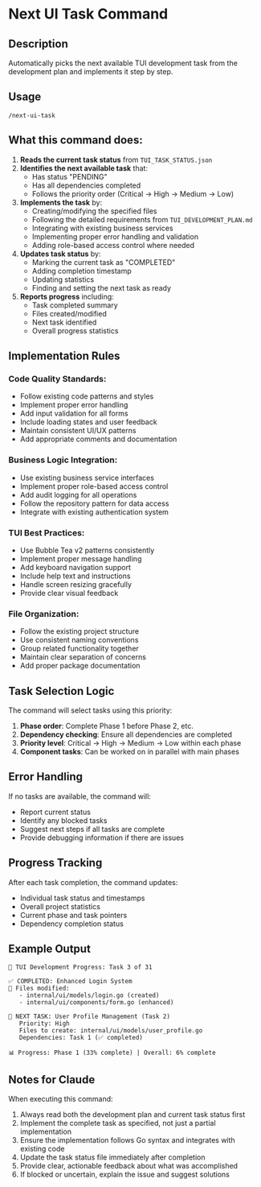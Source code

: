 # Next UI Task Command

## Description
Automatically picks the next available TUI development task from the development plan and implements it step by step.

## Usage
```
/next-ui-task
```

## What this command does:

1. **Reads the current task status** from `TUI_TASK_STATUS.json`
2. **Identifies the next available task** that:
   - Has status "PENDING" 
   - Has all dependencies completed
   - Follows the priority order (Critical → High → Medium → Low)
3. **Implements the task** by:
   - Creating/modifying the specified files
   - Following the detailed requirements from `TUI_DEVELOPMENT_PLAN.md`
   - Integrating with existing business services
   - Implementing proper error handling and validation
   - Adding role-based access control where needed
4. **Updates task status** by:
   - Marking the current task as "COMPLETED"
   - Adding completion timestamp
   - Updating statistics
   - Finding and setting the next task as ready
5. **Reports progress** including:
   - Task completed summary
   - Files created/modified
   - Next task identified
   - Overall progress statistics

## Implementation Rules

### Code Quality Standards:
- Follow existing code patterns and styles
- Implement proper error handling
- Add input validation for all forms
- Include loading states and user feedback
- Maintain consistent UI/UX patterns
- Add appropriate comments and documentation

### Business Logic Integration:
- Use existing business service interfaces
- Implement proper role-based access control
- Add audit logging for all operations
- Follow the repository pattern for data access
- Integrate with existing authentication system

### TUI Best Practices:
- Use Bubble Tea v2 patterns consistently
- Implement proper message handling
- Add keyboard navigation support
- Include help text and instructions
- Handle screen resizing gracefully
- Provide clear visual feedback

### File Organization:
- Follow the existing project structure
- Use consistent naming conventions
- Group related functionality together
- Maintain clear separation of concerns
- Add proper package documentation

## Task Selection Logic

The command will select tasks using this priority:
1. **Phase order**: Complete Phase 1 before Phase 2, etc.
2. **Dependency checking**: Ensure all dependencies are completed
3. **Priority level**: Critical → High → Medium → Low within each phase
4. **Component tasks**: Can be worked on in parallel with main phases

## Error Handling

If no tasks are available, the command will:
- Report current status
- Identify any blocked tasks
- Suggest next steps if all tasks are complete
- Provide debugging information if there are issues

## Progress Tracking

After each task completion, the command updates:
- Individual task status and timestamps
- Overall project statistics
- Current phase and task pointers
- Dependency completion status

## Example Output

```
🔄 TUI Development Progress: Task 3 of 31

✅ COMPLETED: Enhanced Login System
📁 Files modified: 
   - internal/ui/models/login.go (created)
   - internal/ui/components/form.go (enhanced)

🎯 NEXT TASK: User Profile Management (Task 2)
   Priority: High
   Files to create: internal/ui/models/user_profile.go
   Dependencies: Task 1 (✅ completed)

📊 Progress: Phase 1 (33% complete) | Overall: 6% complete
```

## Notes for Claude

When executing this command:
1. Always read both the development plan and current task status first
2. Implement the complete task as specified, not just a partial implementation
3. Ensure the implementation follows Go syntax and integrates with existing code
4. Update the task status file immediately after completion
5. Provide clear, actionable feedback about what was accomplished
6. If blocked or uncertain, explain the issue and suggest solutions